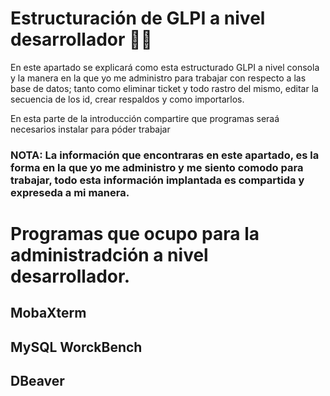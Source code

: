 # Estructuración de GLPI a nivel desarrollador 👨‍💻
En este apartado se explicará como esta estructurado GLPI a nivel consola y la manera en la que yo me administro para trabajar con respecto a las base de datos; tanto como eliminar ticket y todo rastro del mismo, editar la secuencia de los id, crear respaldos y como importarlos.

En esta parte de la introducción compartire que programas seraá necesarios instalar para póder trabajar

### NOTA: La información que encontraras en este apartado, es la forma en la que yo me administro y me siento comodo para trabajar, todo esta información implantada es compartida y expreseda a mi manera.

# Programas que ocupo para la administradción a nivel desarrollador.

## MobaXterm

## MySQL WorckBench

## DBeaver

